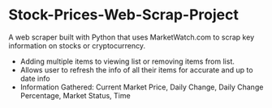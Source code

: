 # Stock-Prices-Web-Scrap-Project
A web scraper built with Python that uses MarketWatch.com to scrap key information on stocks or cryptocurrency. </br>
- Adding multiple items to viewing list or removing items from list. </br>
- Allows user to refresh the info of all their items for accurate and up to date info </br>
- Information Gathered: Current Market Price, Daily Change, Daily Change Percentage, Market Status, Time
